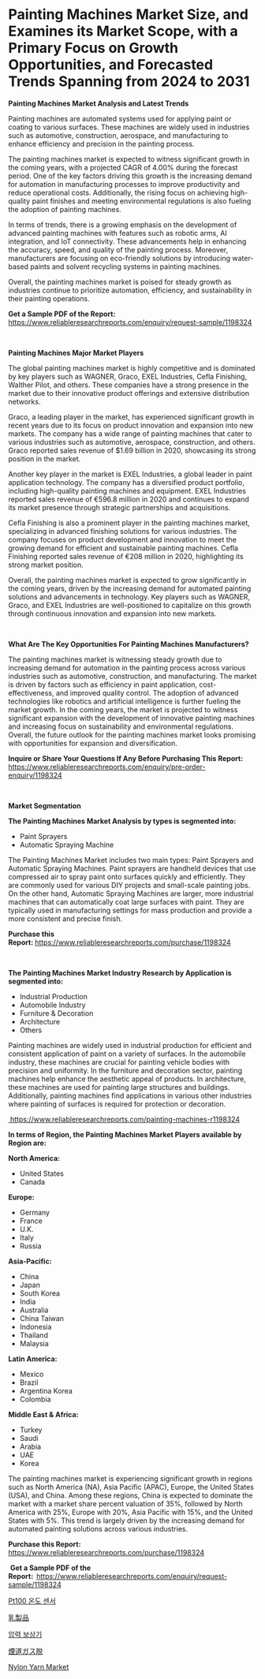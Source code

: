 <p><h1>Painting Machines Market Size, and Examines its Market Scope, with a Primary Focus on Growth Opportunities, and Forecasted Trends Spanning from 2024 to 2031</h1></p><p><strong>Painting Machines Market Analysis and Latest Trends</strong></p>
<p><p>Painting machines are automated systems used for applying paint or coating to various surfaces. These machines are widely used in industries such as automotive, construction, aerospace, and manufacturing to enhance efficiency and precision in the painting process.</p><p>The painting machines market is expected to witness significant growth in the coming years, with a projected CAGR of 4.00% during the forecast period. One of the key factors driving this growth is the increasing demand for automation in manufacturing processes to improve productivity and reduce operational costs. Additionally, the rising focus on achieving high-quality paint finishes and meeting environmental regulations is also fueling the adoption of painting machines.</p><p>In terms of trends, there is a growing emphasis on the development of advanced painting machines with features such as robotic arms, AI integration, and IoT connectivity. These advancements help in enhancing the accuracy, speed, and quality of the painting process. Moreover, manufacturers are focusing on eco-friendly solutions by introducing water-based paints and solvent recycling systems in painting machines.</p><p>Overall, the painting machines market is poised for steady growth as industries continue to prioritize automation, efficiency, and sustainability in their painting operations.</p></p>
<p><strong>Get a Sample PDF of the Report:&nbsp;</strong> <a href="https://www.reliableresearchreports.com/enquiry/request-sample/1198324">https://www.reliableresearchreports.com/enquiry/request-sample/1198324</a></p>
<p>&nbsp;</p>
<p><strong>Painting Machines Major Market Players</strong></p>
<p><p>The global painting machines market is highly competitive and is dominated by key players such as WAGNER, Graco, EXEL Industries, Cefla Finishing, Walther Pilot, and others. These companies have a strong presence in the market due to their innovative product offerings and extensive distribution networks.</p><p>Graco, a leading player in the market, has experienced significant growth in recent years due to its focus on product innovation and expansion into new markets. The company has a wide range of painting machines that cater to various industries such as automotive, aerospace, construction, and others. Graco reported sales revenue of $1.69 billion in 2020, showcasing its strong position in the market.</p><p>Another key player in the market is EXEL Industries, a global leader in paint application technology. The company has a diversified product portfolio, including high-quality painting machines and equipment. EXEL Industries reported sales revenue of €596.8 million in 2020 and continues to expand its market presence through strategic partnerships and acquisitions.</p><p>Cefla Finishing is also a prominent player in the painting machines market, specializing in advanced finishing solutions for various industries. The company focuses on product development and innovation to meet the growing demand for efficient and sustainable painting machines. Cefla Finishing reported sales revenue of €208 million in 2020, highlighting its strong market position.</p><p>Overall, the painting machines market is expected to grow significantly in the coming years, driven by the increasing demand for automated painting solutions and advancements in technology. Key players such as WAGNER, Graco, and EXEL Industries are well-positioned to capitalize on this growth through continuous innovation and expansion into new markets.</p></p>
<p>&nbsp;</p>
<p><strong>What Are The Key Opportunities For Painting Machines Manufacturers?</strong></p>
<p><p>The painting machines market is witnessing steady growth due to increasing demand for automation in the painting process across various industries such as automotive, construction, and manufacturing. The market is driven by factors such as efficiency in paint application, cost-effectiveness, and improved quality control. The adoption of advanced technologies like robotics and artificial intelligence is further fueling the market growth. In the coming years, the market is projected to witness significant expansion with the development of innovative painting machines and increasing focus on sustainability and environmental regulations. Overall, the future outlook for the painting machines market looks promising with opportunities for expansion and diversification.</p></p>
<p><strong>Inquire or Share Your Questions If Any Before Purchasing This Report:</strong> <a href="https://www.reliableresearchreports.com/enquiry/pre-order-enquiry/1198324">https://www.reliableresearchreports.com/enquiry/pre-order-enquiry/1198324</a></p>
<p>&nbsp;</p>
<p><strong>Market Segmentation</strong></p>
<p><strong>The Painting Machines Market Analysis by types is segmented into:</strong></p>
<p><ul><li>Paint Sprayers</li><li>Automatic Spraying Machine</li></ul></p>
<p><p>The Painting Machines Market includes two main types: Paint Sprayers and Automatic Spraying Machines. Paint sprayers are handheld devices that use compressed air to spray paint onto surfaces quickly and efficiently. They are commonly used for various DIY projects and small-scale painting jobs. On the other hand, Automatic Spraying Machines are larger, more industrial machines that can automatically coat large surfaces with paint. They are typically used in manufacturing settings for mass production and provide a more consistent and precise finish.</p></p>
<p><strong>Purchase this Report:&nbsp;</strong><a href="https://www.reliableresearchreports.com/purchase/1198324">https://www.reliableresearchreports.com/purchase/1198324</a></p>
<p>&nbsp;</p>
<p><strong>The Painting Machines Market Industry Research by Application is segmented into:</strong></p>
<p><ul><li>Industrial Production</li><li>Automobile Industry</li><li>Furniture & Decoration</li><li>Architecture</li><li>Others</li></ul></p>
<p><p>Painting machines are widely used in industrial production for efficient and consistent application of paint on a variety of surfaces. In the automobile industry, these machines are crucial for painting vehicle bodies with precision and uniformity. In the furniture and decoration sector, painting machines help enhance the aesthetic appeal of products. In architecture, these machines are used for painting large structures and buildings. Additionally, painting machines find applications in various other industries where painting of surfaces is required for protection or decoration.</p></p>
<p><a href="https://www.reliableresearchreports.com/painting-machines-r1198324">&nbsp;https://www.reliableresearchreports.com/painting-machines-r1198324</a></p>
<p><strong>In terms of Region, the Painting Machines Market Players available by Region are:</strong></p>
<p>
    <p> <strong> North America: </strong>
        <ul>
            <li>United States</li>
            <li>Canada</li>
        </ul>
        </p> 
    <p> <strong> Europe: </strong>
        <ul>
            <li>Germany</li>
            <li>France</li>
            <li>U.K.</li>
            <li>Italy</li>
            <li>Russia</li>
        </ul>
        </p> 
    <p> <strong> Asia-Pacific: </strong>
        <ul>
            <li>China</li>
            <li>Japan</li>
            <li>South Korea</li>
            <li>India</li>
            <li>Australia</li>
            <li>China Taiwan</li>
            <li>Indonesia</li>
            <li>Thailand</li>
            <li>Malaysia</li>
        </ul>
        </p> 
    <p> <strong> Latin America: </strong>
        <ul>
            <li>Mexico</li>
            <li>Brazil</li>
            <li>Argentina Korea</li>
            <li>Colombia</li>
        </ul>
        </p> 
    <p> <strong> Middle East & Africa: </strong>
        <ul>
            <li>Turkey</li>
            <li>Saudi</li>
            <li>Arabia</li>
            <li>UAE</li>
            <li>Korea</li>
        </ul>
    </p>
    </p>
<p><p>The painting machines market is experiencing significant growth in regions such as North America (NA), Asia Pacific (APAC), Europe, the United States (USA), and China. Among these regions, China is expected to dominate the market with a market share percent valuation of 35%, followed by North America with 25%, Europe with 20%, Asia Pacific with 15%, and the United States with 5%. This trend is largely driven by the increasing demand for automated painting solutions across various industries.</p></p>
<p><strong>Purchase this Report: </strong><a href="https://www.reliableresearchreports.com/purchase/1198324">https://www.reliableresearchreports.com/purchase/1198324</a></p>
<p>&nbsp;<strong>Get a Sample PDF of the Report:&nbsp;&nbsp;</strong><a href="https://www.reliableresearchreports.com/enquiry/request-sample/1198324">https://www.reliableresearchreports.com/enquiry/request-sample/1198324</a></p>
<p><strong></strong></p>
<p><p><a href="https://github.com/xvz497517413/Market-Research-Report-List-1/blob/main/758859019345.md">Pt100 온도 센서</a></p><p><a href="https://medium.com/@shade463/2024%E5%B9%B4%E3%81%8B%E3%82%892031%E5%B9%B4%E3%81%BE%E3%81%A7%E3%81%AE%E4%B9%B3%E8%A3%BD%E5%93%81%E5%B8%82%E5%A0%B4%E3%82%B7%E3%82%A7%E3%82%A2%E3%81%AE%E9%80%B2%E5%8C%96%E3%81%A8%E5%B8%82%E5%A0%B4%E6%88%90%E9%95%B7%E3%83%88%E3%83%AC%E3%83%B3%E3%83%89-2ca6cbc627d3">乳製品</a></p><p><a href="https://medium.com/@dayanarunolfsdottir/%EC%95%95%EB%A0%A5-%EB%B3%B4%EC%A0%95-%EC%9E%A5%EC%B9%98-%EC%8B%9C%EC%9E%A5%EC%9D%80-%EC%8B%9C%EC%9E%A5-%EC%A0%90%EC%9C%A0%EC%9C%A8-%EA%B7%9C%EB%AA%A8-%EB%B0%8F-2031%EB%85%84%EA%B9%8C%EC%A7%80%EC%9D%98-%EC%98%88%EC%83%81-%EC%A0%84%EB%A7%9D%EC%97%90-%EC%B4%88%EC%A0%90%EC%9D%84-%EB%A7%9E%EC%B6%A5%EB%8B%88%EB%8B%A4-e5ec030c5557">압력 보상기</a></p><p><a href="https://github.com/EmoryYundt1935/Market-Research-Report-List-1/blob/main/890099520860.md">煙道ガス脱</a></p><p><a href="https://issuu.com/reportprime-2/docs/nylon-yarn-market-size-2030.pptx">Nylon Yarn Market</a></p></p>